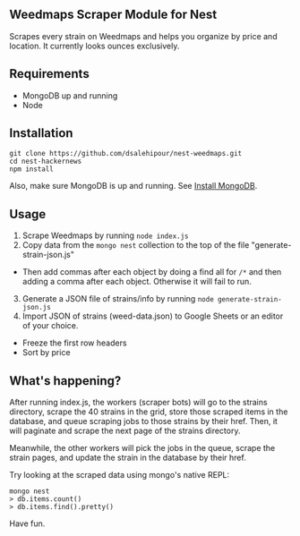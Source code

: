 ## Weedmaps Scraper Module for Nest
Scrapes every strain on Weedmaps and helps you organize by price and location. It currently looks ounces exclusively.

## Requirements
- MongoDB up and running
- Node

## Installation
```
git clone https://github.com/dsalehipour/nest-weedmaps.git
cd nest-hackernews
npm install
```
Also, make sure MongoDB is up and running. See [Install MongoDB](https://docs.mongodb.com/manual/installation/#mongodb-community-edition).

## Usage
1. Scrape Weedmaps by running `node index.js`
2. Copy data from the `mongo nest` collection to the top of the file "generate-strain-json.js"
  - Then add commas after each object by doing a find all for `/*` and then adding a comma after each object. Otherwise it will fail to run.
3. Generate a JSON file of strains/info by running `node generate-strain-json.js`
4. Import JSON of strains (weed-data.json) to Google Sheets or an editor of your choice.
  - Freeze the first row headers
  - Sort by price

## What's happening?
After running index.js, the workers (scraper bots) will go to the strains directory, scrape the 40 strains in the grid, store those scraped items in the database, and queue scraping jobs to those strains by their href. Then, it will paginate and scrape the next page of the strains directory.

Meanwhile, the other workers will pick the jobs in the queue, scrape the strain pages, and update the strain in the database by their href.

Try looking at the scraped data using mongo's native REPL:

```
mongo nest
> db.items.count()
> db.items.find().pretty()
```

Have fun.
